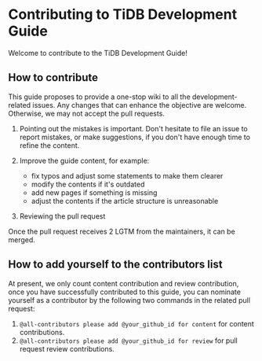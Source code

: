 # Contributing to TiDB Development Guide

Welcome to contribute to the TiDB Development Guide!

## How to contribute

This guide proposes to provide a one-stop wiki to all the development-related
issues. Any changes that can enhance the objective are welcome. Otherwise, we
may not accept the pull requests.

1. Pointing out the mistakes is important. Don't hesitate to file an issue to
   report mistakes, or make suggestions, if you don't have enough time to
   refine the content.

2. Improve the guide content, for example:
    - fix typos and adjust some statements to make them clearer
    - modify the contents if it's outdated
    - add new pages if something is missing
    - adjust the contents if the article structure is unreasonable

3. Reviewing the pull request

Once the pull request receives 2 LGTM from the maintainers, it can be merged.

## How to add yourself to the contributors list

At present, we only count content contribution and review contribution, once
you have successfully contributed to this guide, you can nominate yourself as a
contributor by the following two commands in the related pull request:

1. `@all-contributors please add @your_github_id for content` for content
   contributions.
2. `@all-contributors please add @your_github_id for review` for pull request
   review contributions.
